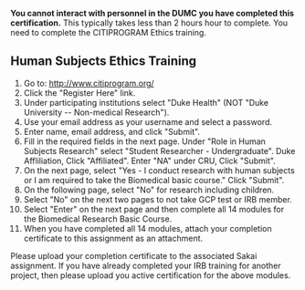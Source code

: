 **You cannot interact with personnel in the DUMC you have completed this
certification.** This typically takes less than 2 hours hour to complete.  You
need to complete the CITIPROGRAM Ethics training.

## Human Subjects Ethics Training
1. Go to:  http://www.citiprogram.org/
1. Click the "Register Here" link.
1. Under participating institutions select "Duke Health" (NOT "Duke University -- Non-medical Research").
1. Use your email address as your username and select a password.
1. Enter name, email address, and click "Submit".
1. Fill in the required fields in the next page. Under "Role in Human Subjects Research" select "Student Researcher - Undergraduate". Duke Affliliation, Click "Affiliated". Enter "NA" under CRU, Click "Submit".
1. On the next page, select "Yes - I conduct research with human subjects or I am required to take the Biomedical basic course." Click "Submit".
1. On the following page, select "No" for research including children.
1. Select "No" on the next two pages to not take GCP test or IRB member.
1. Select "Enter" on the next page and then complete all 14 modules for the Biomedical Research Basic Course.
1. When you have completed all 14 modules, attach your completion certificate to this assignment as an attachment.

Please upload your completion certificate to the associated Sakai assignment.
If you have already completed your IRB training for another project, then
please upload you active certification for the above modules.
